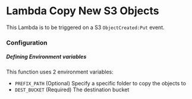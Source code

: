 # Lambda Copy New S3 Objects

This Lambda is to be triggered on a S3 `ObjectCreated:Put` event.

### Configuration

##### Defining Environment variables
This function uses 2 environment variables:
* `PREFIX_PATH` (Optional) Specify a specific folder to copy the objects to
* `DEST_BUCKET` (Required) The destination bucket